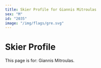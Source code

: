 ```yaml
---
title: Skier Profile for Giannis Mitroulas
sex: "M"
id: "2035"
image: "/img/flags/gre.svg" 
---
```


# Skier Profile

This page is for: Giannis Mitroulas.
    